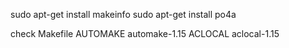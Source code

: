 
sudo apt-get install makeinfo
sudo apt-get install po4a

check Makefile  AUTOMAKE automake-1.15
				ACLOCAL aclocal-1.15

